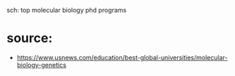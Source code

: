 sch: top molecular biology phd programs

# source:
- https://www.usnews.com/education/best-global-universities/molecular-biology-genetics
